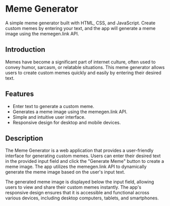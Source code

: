 # Meme Generator

A simple meme generator built with HTML, CSS, and JavaScript. Create custom memes by entering your text, and the app will generate a meme image using the memegen.link API.

## Introduction
Memes have become a significant part of internet culture, often used to convey humor, sarcasm, or relatable situations. This meme generator allows users to create custom memes quickly and easily by entering their desired text.

## Features
- Enter text to generate a custom meme.
- Generates a meme image using the memegen.link API.
- Simple and intuitive user interface.
- Responsive design for desktop and mobile devices.

## Description
The Meme Generator is a web application that provides a user-friendly interface for generating custom memes. Users can enter their desired text in the provided input field and click the "Generate Meme" button to create a meme image. The app utilizes the memegen.link API to dynamically generate the meme image based on the user's input text.

The generated meme image is displayed below the input field, allowing users to view and share their custom memes instantly. The app's responsive design ensures that it is accessible and functional across various devices, including desktop computers, tablets, and smartphones.

